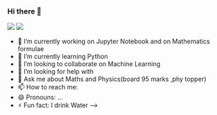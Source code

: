 ### Hi there 👋
<img src="https://github-readme-stats.vercel.app/api?username=Tushar9576&show_icons=true&count_private=true&theme=radical ">
<img  src="https://github-readme-stats.vercel.app/api/top-langs/?username=Tushar9576&theme=dark&hide_langs_below=1" />


- 🔭 I’m currently working on Jupyter Notebook and on Mathematics formulae
- 🌱 I’m currently learning Python
- 👯 I’m looking to collaborate on Machine Learning
- 🤔 I’m looking for help with 
- 💬 Ask me about Maths and Physics(board 95 marks ,phy topper)
- 📫 How to reach me: 
- 😄 Pronouns: ...
- ⚡ Fun fact: I drink Water
-->
